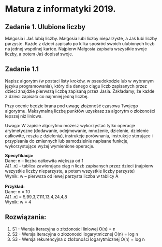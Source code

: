 # Matura z informatyki 2019.
## Zadanie 1. Ulubione liczby 
Małgosia i Jaś lubią liczby. Małgosia lubi liczby nieparzyste, a Jaś lubi liczby parzyste. Każde z dzieci zapisało po kilka spośród swoich ulubionych liczb na jednej wspólnej kartce. Najpierw Małgosia zapisała wszystkie swoje liczby, a potem Jaś dopisał swoje. 
## Zadanie 1.1
Napisz algorytm (w postaci listy kroków, w pseudokodzie lub w wybranym języku programowania), który dla danego ciągu liczb zapisanych przez dzieci znajdzie pierwszą liczbę zapisaną przez Jasia. Zakładamy, że każde z dzieci zapisało co najmniej jedną liczbę. 
 
Przy ocenie będzie brana pod uwagę złożoność czasowa Twojego algorytmu. Maksymalną liczbę punktów uzyskasz za algorytm o złożoności lepszej niż liniowa. 
 
Uwaga: W zapisie algorytmu możesz wykorzystać tylko operacje arytmetyczne (dodawanie, odejmowanie, mnożenie, dzielenie, dzielenie całkowite, reszta z dzielenia), instrukcje porównania, instrukcje sterujące i przypisania do zmiennych lub samodzielnie napisane funkcje, wykorzystujące wyżej wymienione operacje. 

<strong>Specyfikacja:</strong> <br>
Dane: n   – liczba całkowita większa od 1 <br>
A[1..n]  – tablica zawierająca ciąg n liczb zapisanych przez dzieci (najpierw wszystkie liczby nieparzyste, a potem wszystkie liczby parzyste)  <br>
Wynik: w – pierwsza od lewej parzysta liczba w tablicy A <br>
<br>
<strong>Przykład:</strong> <br>
Dane: n = 10 <br>
A[1..n] =	5,99,3,7,111,13,4,24,4,8 <br>
Wynik: w  = 4 <br>
## Rozwiązania:
1. S1 - Wersja iteracyjna o złożoności liniowej O(n) = n
2. S2 - Wersja iteracyjna o złożoności logarytmicznej O(n) = log n
2. S3 - Wersja rekurencyjna o złożoności logarytmicznej O(n) = log n
